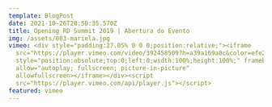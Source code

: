 ```yaml
---
template: BlogPost
date: 2021-10-26T20:50:35.570Z
title: Opening RD Summit 2019 | Abertura do Evento
img: /assets/003-mariela.jpg
vimeo: <div style="padding:27.05% 0 0 0;position:relative;"><iframe
  src="https://player.vimeo.com/video/392458509?h=a39a169a8c&color=efe200&title=0&byline=0&portrait=0"
  style="position:absolute;top:0;left:0;width:100%;height:100%;" frameborder="0"
  allow="autoplay; fullscreen; picture-in-picture"
  allowfullscreen></iframe></div><script
  src="https://player.vimeo.com/api/player.js"></script>
featured: vimeo
---
```

